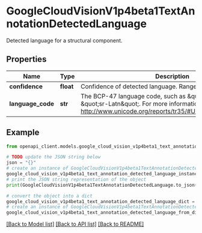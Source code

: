 # GoogleCloudVisionV1p4beta1TextAnnotationDetectedLanguage

Detected language for a structural component.

## Properties

Name | Type | Description | Notes
------------ | ------------- | ------------- | -------------
**confidence** | **float** | Confidence of detected language. Range [0, 1]. | [optional] 
**language_code** | **str** | The BCP-47 language code, such as \&quot;en-US\&quot; or \&quot;sr-Latn\&quot;. For more information, see http://www.unicode.org/reports/tr35/#Unicode_locale_identifier. | [optional] 

## Example

```python
from openapi_client.models.google_cloud_vision_v1p4beta1_text_annotation_detected_language import GoogleCloudVisionV1p4beta1TextAnnotationDetectedLanguage

# TODO update the JSON string below
json = "{}"
# create an instance of GoogleCloudVisionV1p4beta1TextAnnotationDetectedLanguage from a JSON string
google_cloud_vision_v1p4beta1_text_annotation_detected_language_instance = GoogleCloudVisionV1p4beta1TextAnnotationDetectedLanguage.from_json(json)
# print the JSON string representation of the object
print(GoogleCloudVisionV1p4beta1TextAnnotationDetectedLanguage.to_json())

# convert the object into a dict
google_cloud_vision_v1p4beta1_text_annotation_detected_language_dict = google_cloud_vision_v1p4beta1_text_annotation_detected_language_instance.to_dict()
# create an instance of GoogleCloudVisionV1p4beta1TextAnnotationDetectedLanguage from a dict
google_cloud_vision_v1p4beta1_text_annotation_detected_language_from_dict = GoogleCloudVisionV1p4beta1TextAnnotationDetectedLanguage.from_dict(google_cloud_vision_v1p4beta1_text_annotation_detected_language_dict)
```
[[Back to Model list]](../README.md#documentation-for-models) [[Back to API list]](../README.md#documentation-for-api-endpoints) [[Back to README]](../README.md)


